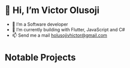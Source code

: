 # 👋 Hi, I’m Victor Olusoji

- 👀 I’m a Software developer
- 🌱 I’m currently building with Flutter, JavaScript and C#
- 📫 Send me a mail holusojivhictor@gmail.com

# Notable Projects

<!---
holusojivhictor/holusojivhictor is a ✨ special ✨ repository because its `README.md` (this file) appears on your GitHub profile.
You can click the Preview link to take a look at your changes.
--->
